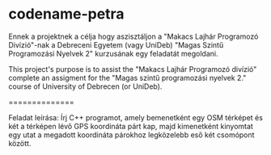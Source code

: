 codename-petra
==============

Ennek a projektnek a célja hogy aszisztáljon a "Makacs Lajhár Programozó Divízió"-nak a Debreceni Egyetem (vagy UniDeb) "Magas Szintű Programozási Nyelvek 2" kurzusának egy feladatát megoldani.

This project's purpose is to assist the "Makacs Lajhár Programozó divízió" complete an assigment for the "Magas szintű programozási nyelvek 2." course of University of Debrecen (or UniDeb).

==============

Feladat leírása:
Írj C++ programot, amely bemenetként egy OSM térképet és két a térképen lévő GPS koordináta párt kap, majd
kimenetként kinyomtat egy utat a megadott koordináta párokhoz legközelebb eső két csomópont között.
